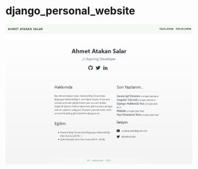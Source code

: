 # django_personal_website

![website_screenshot](https://github.com/aatakansalar/django_personal_website/blob/master/Screenshot_2020-09-14%20Atakan%20Salar.png)
